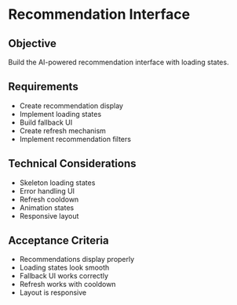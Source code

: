 # Recommendation Interface

## Objective
Build the AI-powered recommendation interface with loading states.

## Requirements
- Create recommendation display
- Implement loading states
- Build fallback UI
- Create refresh mechanism
- Implement recommendation filters

## Technical Considerations
- Skeleton loading states
- Error handling UI
- Refresh cooldown
- Animation states
- Responsive layout

## Acceptance Criteria
- Recommendations display properly
- Loading states look smooth
- Fallback UI works correctly
- Refresh works with cooldown
- Layout is responsive
